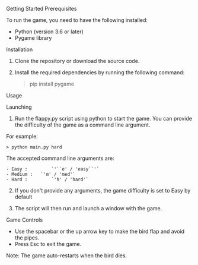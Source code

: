 
Getting Started
Prerequisites

To run the game, you need to have the following installed:

- Python (version 3.6 or later)
- Pygame library


Installation
1. Clone the repository or download the source code.
2. Install the required dependencies by running the following command:


    > pip install pygame


Usage


Launching


1.  Run the flappy.py script using python to start the game. You can provide the difficulty of the game as a command line argument.

For example:


    > python main.py hard

 
 The accepted command line arguments are:

    - Easy :         `'``e' / 'easy``'` 
    - Medium :   `'m' / 'med'`
    - Hard :         `'h' / 'hard'` 
     
2.  If you don't provide any arguments, the game difficulty is set to Easy by default


3.  The script will then run and launch a window with the game.


Game Controls
- Use the spacebar or the up arrow key to make the bird flap and avoid the pipes.
- Press Esc to exit the game.

Note: The game auto-restarts when the bird dies.
